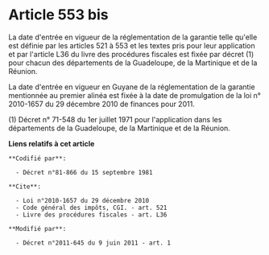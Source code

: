 # Article 553 bis

La date d'entrée en vigueur de la réglementation de la garantie telle qu'elle est définie par les articles 521 à 553 et les
textes pris pour leur application et par l'article L36 du livre des procédures fiscales est fixée par décret (1) pour chacun
des départements de la Guadeloupe, de la Martinique et de la Réunion. 

La date d'entrée en vigueur en Guyane de la réglementation de la garantie mentionnée au premier alinéa est fixée à la date de
promulgation de la loi n° 2010-1657 du 29 décembre 2010 de finances pour 2011. 

(1) Décret n° 71-548 du 1er juillet 1971 pour l'application dans les départements de la Guadeloupe, de la Martinique et de la
Réunion.

**Liens relatifs à cet article**

	**Codifié par**:

	  - Décret n°81-866 du 15 septembre 1981

	**Cite**:

	  - Loi n°2010-1657 du 29 décembre 2010
	  - Code général des impôts, CGI. - art. 521
	  - Livre des procédures fiscales - art. L36

	**Modifié par**:

	  - Décret n°2011-645 du 9 juin 2011 - art. 1
